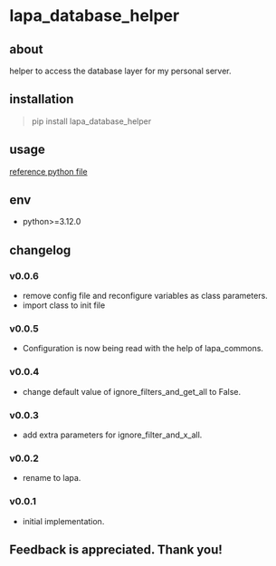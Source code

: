 # lapa_database_helper

## about

helper to access the database layer for my personal server.

## installation

> pip install lapa_database_helper

## usage

[reference python file](./example.py)

## env

- python>=3.12.0

## changelog

### v0.0.6

- remove config file and reconfigure variables as class parameters.
- import class to init file

### v0.0.5

- Configuration is now being read with the help of lapa_commons.

### v0.0.4

- change default value of ignore_filters_and_get_all to False.

### v0.0.3

- add extra parameters for ignore_filter_and_x_all.

### v0.0.2

- rename to lapa.

### v0.0.1

- initial implementation.

## Feedback is appreciated. Thank you!
